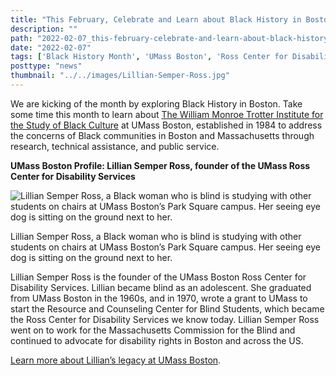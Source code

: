 ```yaml
---
title: "This February, Celebrate and Learn about Black History in Boston"
description: ""
path: "2022-02-07_this-february-celebrate-and-learn-about-black-history-in-boston.md"
date: "2022-02-07"
tags: ['Black History Month', 'UMass Boston', 'Ross Center for Disability Services', 'Institute for Community Inclusion']
posttype: "news"
thumbnail: "../../images/Lillian-Semper-Ross.jpg"
---
```



We are kicking of the month by exploring Black History in Boston. Take some time this month to learn about [The William Monroe Trotter Institute for the Study of Black Culture](https://www.umb.edu/trotter) at UMass Boston, established in 1984 to address the concerns of Black communities in Boston and Massachusetts through research, technical assistance, and public service.

**UMass Boston Profile: Lillian Semper Ross, founder of the UMass Ross Center for Disability Services**

![Lillian Semper Ross, a Black woman who is blind is studying with other students on chairs at UMass Boston’s Park Square campus. Her seeing eye dog is sitting on the ground next to her.](/../../Lillian-Semper-Ross.jpg)

<p class="text-center small">Lillian Semper Ross, a Black woman who is blind is studying with other students on chairs at UMass Boston’s Park Square campus. Her seeing eye dog is sitting on the ground next to her.</p>

Lillian Semper Ross is the founder of the UMass Boston Ross Center for Disability Services. Lillian became blind as an adolescent. She graduated from UMass Boston in the 1960s, and in 1970, wrote a grant to UMass to start the Resource and Counseling Center for Blind Students, which became the Ross Center for Disability Services we know today. Lillian Semper Ross went on to work for the Massachusetts Commission for the Blind and continued to advocate for disability rights in Boston and across the US.

[Learn more about Lillian’s legacy at UMass Boston](https://www.umb.edu/academics/vpass/disability/who_was_the_ross_center_founder).
